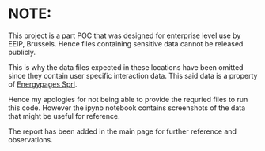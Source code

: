 # NOTE:
   
This project is a part POC that was designed for enterprise level use by EEIP, Brussels. Hence files containing sensitive data cannot be released publicly.

This is why the data files expected in these locations have been omitted since they contain user specific interaction data. This said data is a property of [Energypages Sprl](https://ee-ip.org/about).   

Hence my apologies for not being able to provide the requried files to run this code. However the ipynb notebook contains screenshots of the data that might be useful for reference.   

The report has been added in the main page for further reference and observations.

